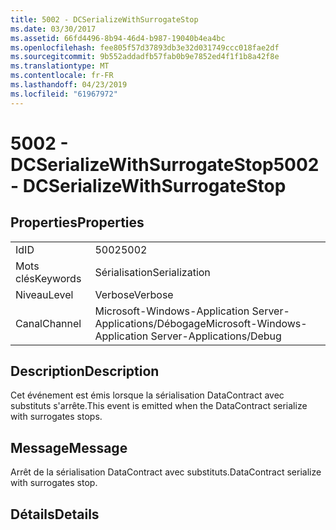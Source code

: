 ```yaml
---
title: 5002 - DCSerializeWithSurrogateStop
ms.date: 03/30/2017
ms.assetid: 66fd4496-8b94-46d4-b987-19040b4ea4bc
ms.openlocfilehash: fee805f57d37893db3e32d031749ccc018fae2df
ms.sourcegitcommit: 9b552addadfb57fab0b9e7852ed4f1f1b8a42f8e
ms.translationtype: MT
ms.contentlocale: fr-FR
ms.lasthandoff: 04/23/2019
ms.locfileid: "61967972"
---
```

# <a name="5002---dcserializewithsurrogatestop"></a><span data-ttu-id="9d0e7-102">5002 - DCSerializeWithSurrogateStop</span><span class="sxs-lookup"><span data-stu-id="9d0e7-102">5002 - DCSerializeWithSurrogateStop</span></span>
## <a name="properties"></a><span data-ttu-id="9d0e7-103">Properties</span><span class="sxs-lookup"><span data-stu-id="9d0e7-103">Properties</span></span>  
  
|||  
|-|-|  
|<span data-ttu-id="9d0e7-104">Id</span><span class="sxs-lookup"><span data-stu-id="9d0e7-104">ID</span></span>|<span data-ttu-id="9d0e7-105">5002</span><span class="sxs-lookup"><span data-stu-id="9d0e7-105">5002</span></span>|  
|<span data-ttu-id="9d0e7-106">Mots clés</span><span class="sxs-lookup"><span data-stu-id="9d0e7-106">Keywords</span></span>|<span data-ttu-id="9d0e7-107">Sérialisation</span><span class="sxs-lookup"><span data-stu-id="9d0e7-107">Serialization</span></span>|  
|<span data-ttu-id="9d0e7-108">Niveau</span><span class="sxs-lookup"><span data-stu-id="9d0e7-108">Level</span></span>|<span data-ttu-id="9d0e7-109">Verbose</span><span class="sxs-lookup"><span data-stu-id="9d0e7-109">Verbose</span></span>|  
|<span data-ttu-id="9d0e7-110">Canal</span><span class="sxs-lookup"><span data-stu-id="9d0e7-110">Channel</span></span>|<span data-ttu-id="9d0e7-111">Microsoft-Windows-Application Server-Applications/Débogage</span><span class="sxs-lookup"><span data-stu-id="9d0e7-111">Microsoft-Windows-Application Server-Applications/Debug</span></span>|  
  
## <a name="description"></a><span data-ttu-id="9d0e7-112">Description</span><span class="sxs-lookup"><span data-stu-id="9d0e7-112">Description</span></span>  
 <span data-ttu-id="9d0e7-113">Cet événement est émis lorsque la sérialisation DataContract avec substituts s'arrête.</span><span class="sxs-lookup"><span data-stu-id="9d0e7-113">This event is emitted when the DataContract serialize with surrogates stops.</span></span>  
  
## <a name="message"></a><span data-ttu-id="9d0e7-114">Message</span><span class="sxs-lookup"><span data-stu-id="9d0e7-114">Message</span></span>  
 <span data-ttu-id="9d0e7-115">Arrêt de la sérialisation DataContract avec substituts.</span><span class="sxs-lookup"><span data-stu-id="9d0e7-115">DataContract serialize with surrogates stop.</span></span>  
  
## <a name="details"></a><span data-ttu-id="9d0e7-116">Détails</span><span class="sxs-lookup"><span data-stu-id="9d0e7-116">Details</span></span>
